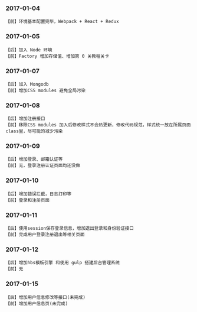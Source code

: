 ### 2017-01-04 
	【前】环境基本配置完毕，Webpack + React + Redux

### 2017-01-05 
	【后】加入 Node 环境
	【前】Factory 增加存储值、增加第 0 关教程关卡

### 2017-01-07
	【后】加入 Mongodb
	【前】增加CSS modules 避免全局污染

### 2017-01-08
	【后】增加注册接口
	【前】移除CSS modules 加入后修改样式不会热更新，修改代码规范，样式统一放在所属页面class里，尽可能的减少污染

### 2017-01-09
	【后】增加登录、邮箱认证等
	【前】无，登录注册认证页面均还没做

### 2017-01-10
	【后】增加错误拦截，日志打印等
	【前】登录和注册页面

### 2017-01-11
	【后】使用session保存登录信息，增加退出登录和身份验证接口
	【前】完成用户登录注册退出等相关页面

### 2017-01-12
	【后】增加hbs模板引擎 和使用 gulp 搭建后台管理系统 
	【前】无

### 2017-01-15
	【后】增加用户信息修改等接口(未完成)
	【前】增加用户信息页(未完成)